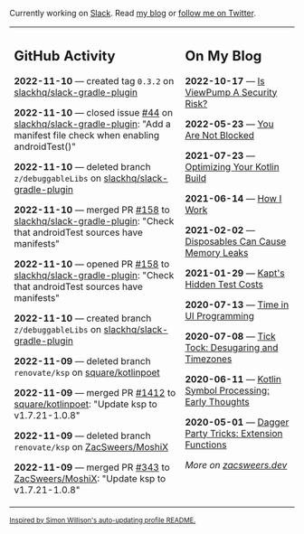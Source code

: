 Currently working on [Slack](https://slack.com/). Read [my blog](https://zacsweers.dev/) or [follow me on Twitter](https://twitter.com/ZacSweers).

<table><tr><td valign="top" width="60%">

## GitHub Activity
<!-- githubActivity starts -->
**2022-11-10** — created tag `0.3.2` on [slackhq/slack-gradle-plugin](https://github.com/slackhq/slack-gradle-plugin)

**2022-11-10** — closed issue [#44](https://github.com/slackhq/slack-gradle-plugin/issues/44) on [slackhq/slack-gradle-plugin](https://github.com/slackhq/slack-gradle-plugin): "Add a manifest file check when enabling androidTest()"

**2022-11-10** — deleted branch `z/debuggableLibs` on [slackhq/slack-gradle-plugin](https://github.com/slackhq/slack-gradle-plugin)

**2022-11-10** — merged PR [#158](https://github.com/slackhq/slack-gradle-plugin/pull/158) to [slackhq/slack-gradle-plugin](https://github.com/slackhq/slack-gradle-plugin): "Check that androidTest sources have manifests"

**2022-11-10** — opened PR [#158](https://github.com/slackhq/slack-gradle-plugin/pull/158) to [slackhq/slack-gradle-plugin](https://github.com/slackhq/slack-gradle-plugin): "Check that androidTest sources have manifests"

**2022-11-10** — created branch `z/debuggableLibs` on [slackhq/slack-gradle-plugin](https://github.com/slackhq/slack-gradle-plugin)

**2022-11-09** — deleted branch `renovate/ksp` on [square/kotlinpoet](https://github.com/square/kotlinpoet)

**2022-11-09** — merged PR [#1412](https://github.com/square/kotlinpoet/pull/1412) to [square/kotlinpoet](https://github.com/square/kotlinpoet): "Update ksp to v1.7.21-1.0.8"

**2022-11-09** — deleted branch `renovate/ksp` on [ZacSweers/MoshiX](https://github.com/ZacSweers/MoshiX)

**2022-11-09** — merged PR [#343](https://github.com/ZacSweers/MoshiX/pull/343) to [ZacSweers/MoshiX](https://github.com/ZacSweers/MoshiX): "Update ksp to v1.7.21-1.0.8"
<!-- githubActivity ends -->
</td><td valign="top" width="40%">

## On My Blog
<!-- blog starts -->
**2022-10-17** — [Is ViewPump A Security Risk?](https://www.zacsweers.dev/is-viewpump-a-security-risk/)

**2022-05-23** — [You Are Not Blocked](https://www.zacsweers.dev/you-are-not-blocked/)

**2021-07-23** — [Optimizing Your Kotlin Build](https://www.zacsweers.dev/optimizing-your-kotlin-build/)

**2021-06-14** — [How I Work](https://www.zacsweers.dev/how-i-work/)

**2021-02-02** — [Disposables Can Cause Memory Leaks](https://www.zacsweers.dev/disposables-can-cause-memory-leaks/)

**2021-01-29** — [Kapt's Hidden Test Costs](https://www.zacsweers.dev/kapts-hidden-test-costs/)

**2020-07-13** — [Time in UI Programming](https://www.zacsweers.dev/time-in-ui/)

**2020-07-08** — [Tick Tock: Desugaring and Timezones](https://www.zacsweers.dev/ticktock-desugaring-timezones/)

**2020-06-11** — [Kotlin Symbol Processing: Early Thoughts](https://www.zacsweers.dev/kotlin-symbol-processor-early-thoughts/)

**2020-05-01** — [Dagger Party Tricks: Extension Functions](https://www.zacsweers.dev/dagger-party-tricks-extension-functions/)
<!-- blog ends -->
_More on [zacsweers.dev](https://zacsweers.dev/)_
</td></tr></table>

<sub><a href="https://simonwillison.net/2020/Jul/10/self-updating-profile-readme/">Inspired by Simon Willison's auto-updating profile README.</a></sub>